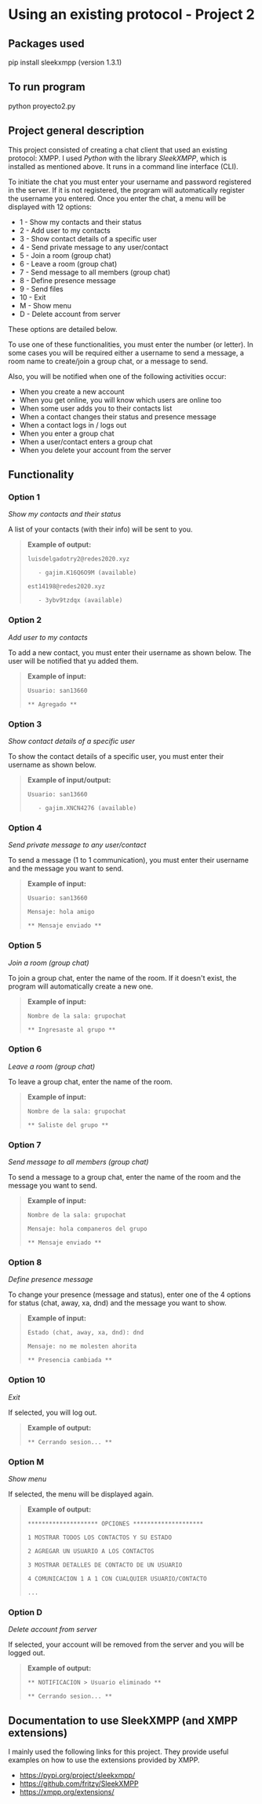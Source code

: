 # Using an existing protocol - Project 2

## Packages used
pip install sleekxmpp (version 1.3.1)

## To run program 
python proyecto2.py

## Project general description

This project consisted of creating a chat client that used an existing protocol: XMPP. I used *Python* with the library *SleekXMPP*, which is installed as mentioned above. It runs in a command line interface (CLI).

To initiate the chat you must enter your username and password registered in the server. If it is not registered, the program will automatically register the username you entered. Once you enter the chat, a menu will be displayed with 12 options:
* 1 - Show my contacts and their status
* 2 - Add user to my contacts
* 3 - Show contact details of a specific user
* 4 - Send private message to any user/contact
* 5 - Join a room (group chat)
* 6 - Leave a room (group chat)
* 7 - Send message to all members (group chat)
* 8 - Define presence message
* 9 - Send files
* 10 - Exit
* M - Show menu
* D - Delete account from server

These options are detailed below.

To use one of these functionalities, you must enter the number (or letter). In some cases you will be required either a username to send a message, a room name to create/join a group chat, or a message to send.

Also, you will be notified when one of the following activities occur:
* When you create a new account
* When you get online, you will know which users are online too
* When some user adds you to their contacts list
* When a contact changes their status and presence message
* When a contact logs in / logs out
* When you enter a group chat
* When a user/contact enters a group chat
* When you delete your account from the server

## Functionality

### Option 1

*Show my contacts and their status*

A list of your contacts (with their info) will be sent to you.

>**Example of output:**
>
>`luisdelgadotry2@redes2020.xyz`
>
>`   - gajim.K16Q6O9M (available)`
>
>`est14198@redes2020.xyz`
>
>`   - 3ybv9tzdqx (available)`


### Option 2

*Add user to my contacts*

To add a new contact, you must enter their username as shown below. The user will be notified that yu added them.

>**Example of input:**
>
>`Usuario: san13660`
>
>`** Agregado **`

### Option 3

*Show contact details of a specific user*

To show the contact details of a specific user, you must enter their username as shown below.

>**Example of input/output:**
>
>`Usuario: san13660`
>
>`   - gajim.XNCN4276 (available)`

### Option 4

*Send private message to any user/contact*

To send a message (1 to 1 communication), you must enter their username and the message you want to send.

>**Example of input:**
>
>`Usuario: san13660`
>
>`Mensaje: hola amigo`
>
>`** Mensaje enviado **`

### Option 5

*Join a room (group chat)*

To join a group chat, enter the name of the room. If it doesn't exist, the program will automatically create a new one.

>**Example of input:**
>
>`Nombre de la sala: grupochat`
>
>`** Ingresaste al grupo **`

### Option 6

*Leave a room (group chat)*

To leave a group chat, enter the name of the room.

>**Example of input:**
>
>`Nombre de la sala: grupochat`
>
>`** Saliste del grupo **`

### Option 7

*Send message to all members (group chat)*

To send a message to a group chat, enter the name of the room and the message you want to send.

>**Example of input:**
>
>`Nombre de la sala: grupochat`
>
>`Mensaje: hola companeros del grupo`
>
>`** Mensaje enviado **`

### Option 8

*Define presence message*

To change your presence (message and status), enter one of the 4 options for status (chat, away, xa, dnd) and the message you want to show.

>**Example of input:**
>
>`Estado (chat, away, xa, dnd): dnd`
>
>`Mensaje: no me molesten ahorita`
>
>`** Presencia cambiada **`

### Option 10

*Exit*

If selected, you will log out.

>**Example of output:**
>
>`** Cerrando sesion... **`

### Option M

*Show menu*

If selected, the menu will be displayed again.

>**Example of output:**
>
>`******************** OPCIONES ********************`
>
>`1 MOSTRAR TODOS LOS CONTACTOS Y SU ESTADO`
>
>`2 AGREGAR UN USUARIO A LOS CONTACTOS`
>
>`3 MOSTRAR DETALLES DE CONTACTO DE UN USUARIO`
>
>`4 COMUNICACION 1 A 1 CON CUALQUIER USUARIO/CONTACTO`
>
>`...`

### Option D

*Delete account from server*

If selected, your account will be removed from the server and you will be logged out.

>**Example of output:**
>
>`** NOTIFICACION > Usuario eliminado **`
>
>`** Cerrando sesion... **`

## Documentation to use SleekXMPP (and XMPP extensions)
I mainly used the following links for this project. They provide useful examples on how to use the extensions provided by XMPP.

* https://pypi.org/project/sleekxmpp/
* https://github.com/fritzy/SleekXMPP
* https://xmpp.org/extensions/